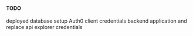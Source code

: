 #### TODO
deployed database setup
Auth0 client credentials backend application and replace api explorer credentials